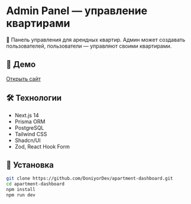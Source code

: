 # Admin Panel — управление квартирами

🚀 Панель управления для арендных квартир. Админ может создавать пользователей, пользователи — управляют своими квартирами.

## 🔗 Демо

[Открыть сайт](https://dashboard-apartments.vercel.app)

## 🛠 Технологии

- Next.js 14
- Prisma ORM
- PostgreSQL
- Tailwind CSS
- Shadcn/UI
- Zod, React Hook Form

## 🚀 Установка

```bash
git clone https://github.com/DoniyorDev/apartment-dashboard.git
cd apartment-dashboard
npm install
npm run dev
```
